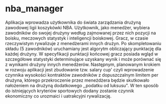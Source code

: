 # nba_manager
   Aplikacja wprowadza użytkownika do świata zarządzania drużyną zawodowej ligii koszykówki NBA. Użytkownik, jako menedżer, wybiera zawodników do swojej drużyny według zajmowanej przez nich pozycji na boisku, meczowych statystyk i inteligencji boiskowej. Gracz, w czasie rzeczywistym rywalizuje z menedżerami innych drużyn. Po skompletowaniu składu (5 zawodników) uruchamiany jest algorytm obliczający punktację dla każdej drużyny. W specyfikacji punktacji końcowej gracz posiada wgląd w szczegółowe statystyki determinujące uzyskany wynik i może porównać się z wynikami drużyny innych menedżerów.
    Następnym, planowanym krokiem w rozwoju aplikacji jest zbudowanie tzw. salary cup' czyli wprowadzenie czynnika wysokości kontraktów zawodników z dopuszczalnym limitem per drużyna, którego przekroczenie przez meneżdżera będzie skutkowało nałożeniem na drużyną dodatkowego ,,podatku od luksusu". W ten sposób do istniejących kryteriów sportowych dodany zostanie czynnik ekonomiczny co urozmaici i uatrakcyjni rywalizację.
